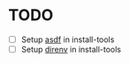 # TODO

- [ ] Setup [asdf](https://asdf-vm.com/) in install-tools
- [ ] Setup [direnv](https://direnv.net/) in install-tools
